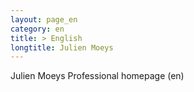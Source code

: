 ```yaml
---
layout: page_en
category: en
title: > English
longtitle: Julien Moeys
---
```


Julien Moeys Professional homepage (en)

